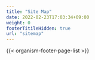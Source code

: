 ```yaml
---
title: "Site Map"
date: 2022-02-23T17:03:34+09:00
weight: 0
footerTitileHidden: true
url: "sitemap"
---
```


{{< organism-footer-page-list >}}